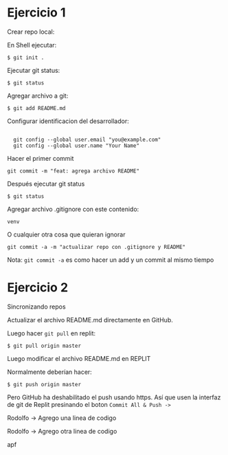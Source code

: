 # Ejercicio 1

Crear repo local:

En Shell ejecutar:

```
$ git init .
```


Ejecutar git status:

```
$ git status
```

Agregar archivo a git:

```
$ git add README.md
```

Configurar identificacion del desarrollador:

```

  git config --global user.email "you@example.com"
  git config --global user.name "Your Name"
```

Hacer el primer commit

```
git commit -m "feat: agrega archivo README"
```

Después ejecutar git status

```
$ git status
```

Agregar archivo .gitignore con este contenido:

```
venv
```

O cualquier otra cosa que quieran ignorar

```
git commit -a -m "actualizar repo con .gitignore y README"
```

Nota: `git commit -a` es como hacer un add y un commit al mismo tiempo

# Ejercicio 2

Sincronizando repos

Actualizar el archivo README.md directamente en GitHub.

Luego hacer `git pull` en replit:

```
$ git pull origin master
```

Luego modificar el archivo README.md en REPLIT

Normalmente deberían hacer:

```
$ git push origin master
```

Pero GitHub ha deshabilitado el push usando https.
Así que usen la interfaz de git de Replit presinando el boton `Commit All & Push ->`

Rodolfo -> Agrego una linea de codigo



Rodolfo -> Agrego otra linea de codigo

apf





